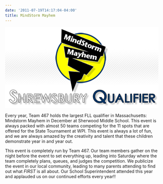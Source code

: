 ```yaml
---
date: '2011-07-19T14:17:04-04:00'
title: MindStorm Mayhem
---
```


![Mindstorm Mayhem Logo](mm_logo2.jpg)

Every year, Team 467 holds the largest FLL qualifier in Massachusetts: Mindstorm Mayhem in December at Sherwood Middle School. This event is always packed with almost 50 teams competing for the 11 spots that are offered for the State Tournament at WPI. This event is always a lot of fun, and we are always amazed by the creativity and talent that these children demonstrate year in and year out.

This event is completely run by Team 467. Our team members gather on the night before the event to set everything up, leading into Saturday where the team completely plans, queues, and judges the competition. We publicize the event in our local community, leading to many parents attending to find out what _FIRST_ is all about. Our School Superintendent attended this year and applauded us on our continued efforts every year!!

